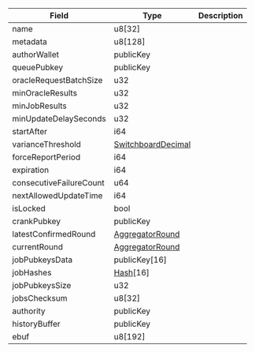 | Field                   | Type                                                    | Description |
| ----------------------- | ------------------------------------------------------- | ----------- |
| name                    | u8[32]                                                  |             |
| metadata                | u8[128]                                                 |             |
| authorWallet            | publicKey                                               |             |
| queuePubkey             | publicKey                                               |             |
| oracleRequestBatchSize  | u32                                                     |             |
| minOracleResults        | u32                                                     |             |
| minJobResults           | u32                                                     |             |
| minUpdateDelaySeconds   | u32                                                     |             |
| startAfter              | i64                                                     |             |
| varianceThreshold       | [SwitchboardDecimal](/program/types/switchboarddecimal) |             |
| forceReportPeriod       | i64                                                     |             |
| expiration              | i64                                                     |             |
| consecutiveFailureCount | u64                                                     |             |
| nextAllowedUpdateTime   | i64                                                     |             |
| isLocked                | bool                                                    |             |
| crankPubkey             | publicKey                                               |             |
| latestConfirmedRound    | [AggregatorRound](/program/types/aggregatorround)       |             |
| currentRound            | [AggregatorRound](/program/types/aggregatorround)       |             |
| jobPubkeysData          | publicKey[16]                                           |             |
| jobHashes               | [Hash](/program/types/hash)[16]                         |             |
| jobPubkeysSize          | u32                                                     |             |
| jobsChecksum            | u8[32]                                                  |             |
| authority               | publicKey                                               |             |
| historyBuffer           | publicKey                                               |             |
| ebuf                    | u8[192]                                                 |             |
